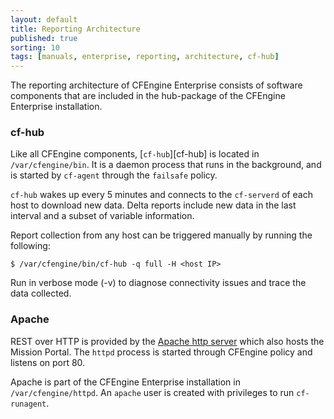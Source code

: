 ```yaml
---
layout: default
title: Reporting Architecture
published: true
sorting: 10
tags: [manuals, enterprise, reporting, architecture, cf-hub]
---
```


The reporting architecture of CFEngine Enterprise consists of software 
components that are included in the hub-package of the CFEngine Enterprise 
installation.

### cf-hub

Like all CFEngine components, [`cf-hub`][cf-hub] is 
located in `/var/cfengine/bin`. It is a daemon process that runs in the 
background, and is started by `cf-agent` through the `failsafe` policy.

`cf-hub` wakes up every 5 minutes and connects to the `cf-serverd` of each 
host to download new data. Delta reports include new data in the last interval and a 
subset of variable information. 

Report collection from any host can be triggered manually by running the following:

    $ /var/cfengine/bin/cf-hub -q full -H <host IP>

Run in verbose mode (-v) to diagnose connectivity issues and trace the data 
collected.

### Apache

REST over HTTP is provided by the
[Apache http server](http://httpd.apache.org) which also hosts the Mission Portal. 
The `httpd` process is started through CFEngine policy and listens on port 80.

Apache is part of the CFEngine Enterprise installation in 
`/var/cfengine/httpd`. An `apache` user is created with privileges to run 
`cf-runagent`.
